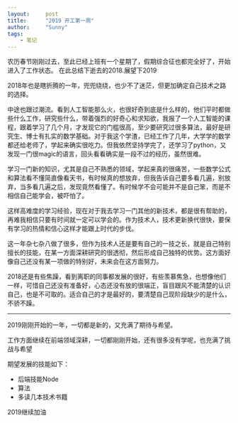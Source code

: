 ```yaml
---
layout:     post
title:      "2019 开工第一周"
author:     "Sunny"
tags:
    - 笔记
---
```


农历春节刚刚过去，至此已经上班有一个星期了，假期综合征也都完全好了，开始进入了工作状态。
在此总结下逝去的2018.展望下2019

2018年也是瞎折腾的一年，兜兜绕绕，也少不了迷茫，但更加确定自己技术之路的选择。

中途也跟过潮流。看到人工智能那么火，也很好奇到底是什么样的，他们平时都做些什么工作，研究些什么，带着强烈的好奇心和求知欲，我报了一个人工智能的课程，跟着学习了几个月，才发现它的门槛很高，至少要研究过很多算法，最好是研究生、博士有扎实的数学基础。对于我这个学渣，已经工作了几年，大学学的数学都还给老师了，学起来确实很吃力。但我依然坚持学完了，还学习了python，又发现一门很magic的语言，回头看看确实是一段不过的经历，虽然很难。

学习一门新的知识，尤其是自己不熟悉的领域，学起来真的很痛苦，一些数学公式和算法看不懂简直像看天书，有时候真的想放弃，但我告诉自己要多看几遍，别放弃，当多看几遍之后，发现竟然看懂了。有时候学不会可能并不是自己笨，而是不相信自己能学会，被吓怕了。

这样高难度的学习经验，现在对于我去学习一门其他的新技术，都是很有帮助的，再难我相信只要有时间就一定可以学会的。作为技术人，技术更新换代很快，要保有学习的热情和信心这样才能跟上时代的步伐。

这一年杂七杂八做了很多，但作为技术人还是要有自己的一技之长，就是自己特别擅长的技能，在某一方面深耕研究的很透彻，然后形成自己独特的优势。这方面好像自己还没有某一项做的特别好，未来会在这方面努力。

2018还是有些焦躁，看到离职的同事都发展的很好，有些羡慕焦急，也想像他们一样，可惜自己还没有准备好，心态还没有放的很端正，盲目跟风不能清楚的认识自己，也是不可取的。适合自己的才是最好的，要清楚自己现阶段缺少的是什么，不骄不躁。

---

2019刚刚开始的一年，一切都是新的，又充满了期待与希望。

工作方面继续在前端领域深耕，一切都刚刚开始，还有很多没有学呢，也充满了挑战与希望

期望发展的技能如下：
* 后端技能Node
* 算法
* 多读几本技术书籍


2019继续加油

